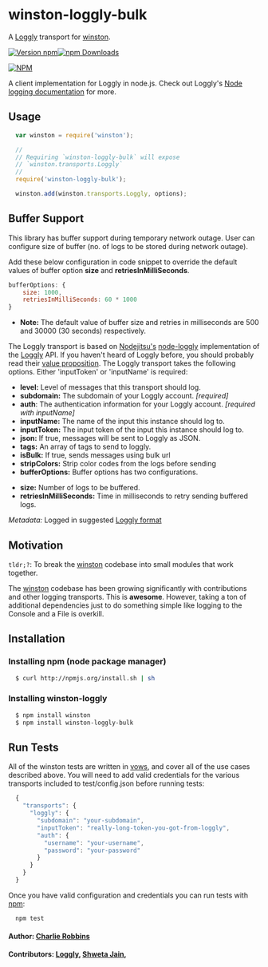 # winston-loggly-bulk

A [Loggly][0] transport for [winston][1].

[![Version npm](https://img.shields.io/npm/v/winston-loggly-bulk.svg?style=flat-square)](https://www.npmjs.com/package/winston-loggly-bulk)[![npm Downloads](https://img.shields.io/npm/dm/winston-loggly-bulk.svg?style=flat-square)](https://www.npmjs.com/package/winston-loggly-bulk)

[![NPM](https://nodei.co/npm/winston-loggly-bulk.png?downloads=true&downloadRank=true)](https://nodei.co/npm/winston-loggly-bulk/)

A client implementation for Loggly in node.js. Check out Loggly's [Node logging documentation](https://www.loggly.com/docs/nodejs-logs/) for more.


## Usage
``` js
  var winston = require('winston');

  //
  // Requiring `winston-loggly-bulk` will expose
  // `winston.transports.Loggly`
  //
  require('winston-loggly-bulk');

  winston.add(winston.transports.Loggly, options);
```


## Buffer Support

This library has buffer support during temporary network outage. User can configure size of buffer (no. of logs to be stored during network outage).

Add these below configuration in code snippet to override the default values of buffer option  __size__ and __retriesInMilliSeconds__.
``` js
bufferOptions: {
    size: 1000,
    retriesInMilliSeconds: 60 * 1000
}  
```
* __Note:__ The default value of buffer size and retries in milliseconds are 500 and 30000 (30 seconds) respectively.

The Loggly transport is based on [Nodejitsu's][2] [node-loggly][3] implementation of the [Loggly][0] API. If you haven't heard of Loggly before, you should probably read their [value proposition][4]. The Loggly transport takes the following options. Either 'inputToken' or 'inputName' is required:

* __level:__ Level of messages that this transport should log.
* __subdomain:__ The subdomain of your Loggly account. *[required]*
* __auth__: The authentication information for your Loggly account. *[required with inputName]*
* __inputName:__ The name of the input this instance should log to.
* __inputToken:__ The input token of the input this instance should log to.
* __json:__ If true, messages will be sent to Loggly as JSON.
* __tags:__ An array of tags to send to loggly.
* __isBulk:__ If true, sends messages using bulk url
* __stripColors:__ Strip color codes from the logs before sending
* __bufferOptions:__ Buffer options has two configurations.
 - __size:__ Number of logs to be buffered.
 - __retriesInMilliSeconds:__ Time in milliseconds to retry sending buffered logs. 

*Metadata:* Logged in suggested [Loggly format][5]

## Motivation
`tldr;?`: To break the [winston][1] codebase into small modules that work together.

The [winston][1] codebase has been growing significantly with contributions and other logging transports. This is **awesome**. However, taking a ton of additional dependencies just to do something simple like logging to the Console and a File is overkill.

## Installation

### Installing npm (node package manager)

``` bash
  $ curl http://npmjs.org/install.sh | sh
```

### Installing winston-loggly

``` bash
  $ npm install winston
  $ npm install winston-loggly-bulk
```

## Run Tests
All of the winston tests are written in [vows][6], and cover all of the use cases described above. You will need to add valid credentials for the various transports included to test/config.json before running tests:

``` js
  {
    "transports": {
      "loggly": {
        "subdomain": "your-subdomain",
        "inputToken": "really-long-token-you-got-from-loggly",
        "auth": {
          "username": "your-username",
          "password": "your-password"
        }
      }
    }
  }
```

Once you have valid configuration and credentials you can run tests with [npm][7]:

```
  npm test
```

#### Author: [Charlie Robbins](http://www.github.com/indexzero)
#### Contributors: [Loggly](http://github.com/loggly), [Shweta Jain](http://github.com/shwetajain148),

[0]: http://loggly.com
[1]: https://github.com/flatiron/winston
[2]: http://nodejitsu.com
[3]: https://github.com/nodejitsu/node-loggly
[4]: http://www.loggly.com/product/
[5]: http://www.loggly.com/docs/automated-parsing/
[6]: http://vowsjs.org
[7]: http://npmjs.org
